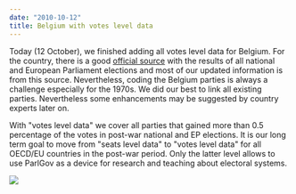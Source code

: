 ```yaml
---
date: "2010-10-12"
title: Belgium with votes level data
---
```


Today (12 October), we finished adding all votes level data for Belgium. For the country, there is a good [official source](http://www.ibzdgip.fgov.be/result/selectlanguage.php) with the results of all national and European Parliament elections and most of our updated information is from this source. Nevertheless, coding the Belgium parties is always a challenge especially for the 1970s. We did our best to link all existing parties. Nevertheless some enhancements may be suggested by country experts later on.

With "votes level data" we cover all parties that gained more than 0.5 percentage of the votes in post-war national and EP elections. It is our long term goal to move from "seats level data" to "votes level data" for all OECD/EU countries in the post-war period. Only the latter level allows to use ParlGov as a device for research and teaching about electoral systems.

![](/images/parliament-european-union.jpg)
